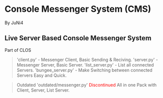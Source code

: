 # Console Messenger System (CMS)
By JuNi4

## Live Server Based Console Messenger System
Part of CLOS

> 'client.py' - Messenger Client, Basic Sending & Reciving.
> 'server.py' - Messenger Server, Basic Server.
> 'list_server.py' - List all connected Servers.
> 'bungee_server.py' - Make Switching between connected Servers Easy and Quick.

> Outdated 'outdated/messenger.py' <span style="color:red">Discontinued</span> All in one Pack with Client, Server, List Server.
